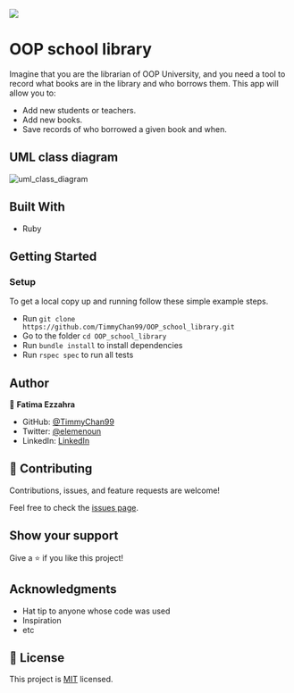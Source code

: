 ![](https://img.shields.io/badge/Microverse-blueviolet)

# OOP school library

Imagine that you are the librarian of OOP University, and you need a tool to record what books are in the library and who borrows them. This app will allow you to:

- Add new students or teachers.
- Add new books.
- Save records of who borrowed a given book and when.

## UML class diagram

![uml_class_diagram](https://user-images.githubusercontent.com/92228303/162537353-70dcf7ff-5257-4c7f-93d3-0ba3163f40c7.png)

## Built With

- Ruby

## Getting Started

### Setup

To get a local copy up and running follow these simple example steps.

- Run `git clone https://github.com/TimmyChan99/OOP_school_library.git`
- Go to the folder `cd OOP_school_library`
- Run `bundle install` to install dependencies
- Run `rspec spec` to run all tests


## Author

👤 **Fatima Ezzahra**

- GitHub: [@TimmyChan99](https://github.com/TimmyChan99)
- Twitter: [@elemenoun](https://twitter.com/elemenoun)
- LinkedIn: [LinkedIn](https://www.linkedin.com/in/fatima-ezzahra-elemenoun-020841225/)

## 🤝 Contributing

Contributions, issues, and feature requests are welcome!

Feel free to check the [issues page](../../issues/).

## Show your support

Give a ⭐️ if you like this project!

## Acknowledgments

- Hat tip to anyone whose code was used
- Inspiration
- etc

## 📝 License

This project is [MIT](./MIT.md) licensed.
